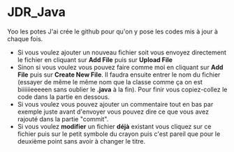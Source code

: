 # JDR_Java

Yoo les potes
J'ai crée le github pour qu'on y pose les codes mis à jour à chaque fois.
- Si vous voulez ajouter un nouveau fichier soit vous envoyez directement le fichier en cliquant sur **Add File** puis sur **Upload File**
- Sinon si vous voulez vous pouvez faire comme moi en cliquant sur **Add File** puis sur **Create New File**. Il faudra ensuite entrer le nom du fichier (essayer de même le même nom que la classe comme ça on est biiiiiieeeeen sans oublier le **.java** à la fin). Pour finir vous copiez-collez le code dans la partie en dessous.
- Si vous voulez vous pouvez ajouter un commentaire tout en bas par exemple juste avant d'envoyer vous pouvez dire ce que vous avez rajouté dans la partie "commit".
- Si vous voulez **modifier** un fichier __déjà__ existant vous cliquez sur ce fichier puis sur le petit symbole du crayon puis c'est pareil que pour le deuxième point sans avoir à changer le titre.
